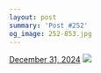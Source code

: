 ```yaml
---
layout: post
summary: 'Post #252'
og_image: 252-853.jpg
---
```


<p>
  <time>
    <a href="/252">December 31, 2024</a>
  </time>
  <a href="/252">
    <img src="{{ site.assets_url }}/252-427.jpg" srcset="{{ site.assets_url }}/252-213.jpg 213w, {{ site.assets_url }}/252-427.jpg 427w, {{ site.assets_url }}/252-640.jpg 640w, {{ site.assets_url }}/252-853.jpg 853w" sizes="(min-width: 700px) 50vw, calc(100vw - 2rem)" />
  </a>
</p>

